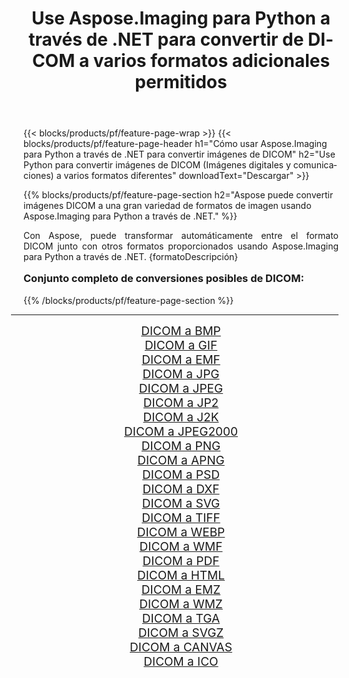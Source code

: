 ﻿---
title: Use Aspose.Imaging para Python a través de .NET para convertir de DICOM a varios formatos adicionales permitidos 
weight: 3920
url: /es/python-net/conversion/from/dicom/ 
lang: es
langdirlevel: 2
locales: zh-hans,ja,it,ru,de,es,fr,nl,id,lt,pl,pt,vi,tr,ko,zh-hant,ar,hi,th,sv,cs,uk,he
description: Puede transformar rápidamente de DICOM(Imágenes digitales y comunicaciones) a varios formatos usando Aspose.Imaging para Python a través de .NET.
---

{{< blocks/products/pf/feature-page-wrap >}}
{{< blocks/products/pf/feature-page-header h1="Cómo usar Aspose.Imaging para Python a través de .NET para convertir imágenes de DICOM" h2="Use Python para convertir imágenes de DICOM (Imágenes digitales y comunicaciones) a varios formatos diferentes" downloadText="Descargar" >}}


{{% blocks/products/pf/feature-page-section  h2="Aspose puede convertir imágenes DICOM a una gran variedad de formatos de imagen usando Aspose.Imaging para Python a través de .NET." %}}
<p align=justify>Con Aspose, puede transformar automáticamente entre el formato DICOM junto con otros formatos proporcionados usando Aspose.Imaging para Python a través de .NET. {formatoDescripción}</p>
<h3 style="margin-top:16px;">
Conjunto completo de conversiones posibles de DICOM:
</h3>
{{% /blocks/products/pf/feature-page-section %}}
<div class="container-fluid productfamilypage bg-gray">
    <div class="convertypes bg-gray agp-content section">
        <div class="container">
		<hr style="margin-left:-20px;"/>
		<div class="row other-converters" style="gap: 10px;font-size: 19px;text-align:center;">
		    <div class='col-md-3 other-converter remove-lp remove-rp'><a href="/imaging/es/python-net/conversion/dicom-to-bmp/" style="padding:15px;">DICOM a BMP</a></div><div class='col-md-3 other-converter remove-lp remove-rp'><a href="/imaging/es/python-net/conversion/dicom-to-gif/" style="padding:15px;">DICOM a GIF</a></div><div class='col-md-3 other-converter remove-lp remove-rp'><a href="/imaging/es/python-net/conversion/dicom-to-emf/" style="padding:15px;">DICOM a EMF</a></div><div class='col-md-3 other-converter remove-lp remove-rp'><a href="/imaging/es/python-net/conversion/dicom-to-jpg/" style="padding:15px;">DICOM a JPG</a></div><div class='col-md-3 other-converter remove-lp remove-rp'><a href="/imaging/es/python-net/conversion/dicom-to-jpeg/" style="padding:15px;">DICOM a JPEG</a></div><div class='col-md-3 other-converter remove-lp remove-rp'><a href="/imaging/es/python-net/conversion/dicom-to-jp2/" style="padding:15px;">DICOM a JP2</a></div><div class='col-md-3 other-converter remove-lp remove-rp'><a href="/imaging/es/python-net/conversion/dicom-to-j2k/" style="padding:15px;">DICOM a J2K</a></div><div class='col-md-3 other-converter remove-lp remove-rp'><a href="/imaging/es/python-net/conversion/dicom-to-jpeg2000/" style="padding:15px;">DICOM a JPEG2000</a></div><div class='col-md-3 other-converter remove-lp remove-rp'><a href="/imaging/es/python-net/conversion/dicom-to-png/" style="padding:15px;">DICOM a PNG</a></div><div class='col-md-3 other-converter remove-lp remove-rp'><a href="/imaging/es/python-net/conversion/dicom-to-apng/" style="padding:15px;">DICOM a APNG</a></div><div class='col-md-3 other-converter remove-lp remove-rp'><a href="/imaging/es/python-net/conversion/dicom-to-psd/" style="padding:15px;">DICOM a PSD</a></div><div class='col-md-3 other-converter remove-lp remove-rp'><a href="/imaging/es/python-net/conversion/dicom-to-dxf/" style="padding:15px;">DICOM a DXF</a></div><div class='col-md-3 other-converter remove-lp remove-rp'><a href="/imaging/es/python-net/conversion/dicom-to-svg/" style="padding:15px;">DICOM a SVG</a></div><div class='col-md-3 other-converter remove-lp remove-rp'><a href="/imaging/es/python-net/conversion/dicom-to-tiff/" style="padding:15px;">DICOM a TIFF</a></div><div class='col-md-3 other-converter remove-lp remove-rp'><a href="/imaging/es/python-net/conversion/dicom-to-webp/" style="padding:15px;">DICOM a WEBP</a></div><div class='col-md-3 other-converter remove-lp remove-rp'><a href="/imaging/es/python-net/conversion/dicom-to-wmf/" style="padding:15px;">DICOM a WMF</a></div><div class='col-md-3 other-converter remove-lp remove-rp'><a href="/imaging/es/python-net/conversion/dicom-to-pdf/" style="padding:15px;">DICOM a PDF</a></div><div class='col-md-3 other-converter remove-lp remove-rp'><a href="/imaging/es/python-net/conversion/dicom-to-html/" style="padding:15px;">DICOM a HTML</a></div><div class='col-md-3 other-converter remove-lp remove-rp'><a href="/imaging/es/python-net/conversion/dicom-to-emz/" style="padding:15px;">DICOM a EMZ</a></div><div class='col-md-3 other-converter remove-lp remove-rp'><a href="/imaging/es/python-net/conversion/dicom-to-wmz/" style="padding:15px;">DICOM a WMZ</a></div><div class='col-md-3 other-converter remove-lp remove-rp'><a href="/imaging/es/python-net/conversion/dicom-to-tga/" style="padding:15px;">DICOM a TGA</a></div><div class='col-md-3 other-converter remove-lp remove-rp'><a href="/imaging/es/python-net/conversion/dicom-to-svgz/" style="padding:15px;">DICOM a SVGZ</a></div><div class='col-md-3 other-converter remove-lp remove-rp'><a href="/imaging/es/python-net/conversion/dicom-to-canvas/" style="padding:15px;">DICOM a CANVAS</a></div><div class='col-md-3 other-converter remove-lp remove-rp'><a href="/imaging/es/python-net/conversion/dicom-to-ico/" style="padding:15px;">DICOM a ICO</a></div>
                </div>
        </div>
    </div>
</div>
<br/>

